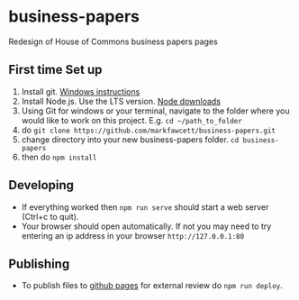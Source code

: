 # business-papers
Redesign of House of Commons business papers pages

## First time Set up

1. Install git. [Windows instructions](https://git-scm.com/download)
2. Install Node.js. Use the LTS version. [Node downloads](https://nodejs.org/en/download/)
3. Using Git for windows or your terminal, navigate to the folder where you would like to work on this project. E.g. `cd ~/path_to_folder`
4. do `git clone https://github.com/markfawcett/business-papers.git`
5. change directory into your new business-papers folder. `cd business-papers`
6. then do `npm install`


## Developing
* If everything worked then `npm run serve` should start a web server (Ctrl+c to quit).
* Your browser should open automatically. If not you may need to try entering an ip address in your browser `http://127.0.0.1:80`


## Publishing
* To publish files to [github pages](https://hoc-ppu.github.io/business-papers-redesign/) for external review do `npm run deploy`.

